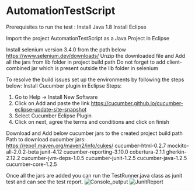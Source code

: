 # AutomationTestScript 
Prerequisites to run the test : 
Install Java 1.8
Install Eclipse 

Import the project AutomationTestScript as a Java Project in Eclipse 

Install selenium version 3.4.0 from the path below
https://www.selenium.dev/downloads/
Unzip the downloaded file and Add all the jars from lib folder in project build path 
Do not forget to add client-combined jar which is present outside the lib folder in selenium 


To resolve the build issues set up the environments by following the steps below:
Install Cucumber plugin in Eclipse
Steps:
1. Go to Help -> Install New Software 
2. Click on Add and paste the link https://cucumber.github.io/cucumber-eclipse-update-site-snapshot
3. Select Cucumber Eclipse Plugin
4. Click on next, agree the terms and conditions and click on finish 

Download and Add below cucumber jars to the created project build path 
Path to download cucumber jars: https://repo1.maven.org/maven2/info/cukes/
cucumber-html-0.2.7
mockito-all-2.0.2-beta
junit-4.12
cucumber-reporting-3.10.0
cobertura-2.1.1
gherkin-2.12.2
cucumber-jvm-deps-1.0.5
cucumber-junit-1.2.5
cucumber-java-1.2.5
cucumber-core-1.2.5


Once all the jars are added you can run the TestRunner.java class as junit test and can see the test report.
![Console_output](https://user-images.githubusercontent.com/94328887/141707408-0b332789-c8d2-4870-a314-3ee1e13254c2.PNG)
![JunitReport](https://user-images.githubusercontent.com/94328887/141707419-53c2fd90-d08f-42f9-bb1e-c732c75a98da.PNG)

